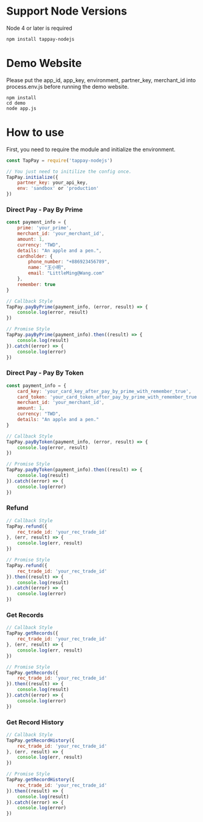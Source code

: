 # Support Node Versions
Node 4 or later is required
```
npm install tappay-nodejs
```

# Demo Website
Please put the app_id, app_key, environment, partner_key, merchant_id into process.env.js before running the demo website.
```
npm install
cd demo
node app.js
```

# How to use

First, you need to require the module and initialize the environment.

```javascript
const TapPay = require('tappay-nodejs')

// You just need to initilize the config once.
TapPay.initialize({
    partner_key: your_api_key,
    env: 'sandbox' or 'production'
})
```

### Direct Pay - Pay By Prime
```javascript
const payment_info = {
    prime: 'your_prime',
    merchant_id: 'your_merchant_id',
    amount: 1,
    currency: "TWD",
    details: "An apple and a pen.",
    cardholder: {
        phone_number: "+886923456789",
        name: "王小明",
        email: "LittleMing@Wang.com"
    },
    remember: true
}

// Callback Style
TapPay.payByPrime(payment_info, (error, result) => {
    console.log(error, result)
})

// Promise Style
TapPay.payByPrime(payment_info).then((result) => {
    console.log(result)
}).catch((error) => {
    console.log(error)
})

```

### Direct Pay - Pay By Token
```javascript
const payment_info = {
    card_key: 'your_card_key_after_pay_by_prime_with_remember_true',
    card_token: 'your_card_token_after_pay_by_prime_with_remember_true',
    merchant_id: 'your_merchant_id',
    amount: 1,
    currency: "TWD",
    details: "An apple and a pen."
}

// Callback Style
TapPay.payByToken(payment_info, (error, result) => {
    console.log(error, result)
})

// Promise Style
TapPay.payByToken(payment_info).then((result) => {
    console.log(result)
}).catch((error) => {
    console.log(error)
})

```

### Refund
```javascript
// Callback Style
TapPay.refund({
    rec_trade_id: 'your_rec_trade_id'
}, (err, result) => {
    console.log(err, result)
})

// Promise Style
TapPay.refund({
    rec_trade_id: 'your_rec_trade_id'
}).then((result) => {
    console.log(result)
}).catch((error) => {
    console.log(error)
})
```


### Get Records
```javascript
// Callback Style
TapPay.getRecords({
    rec_trade_id: 'your_rec_trade_id'
}, (err, result) => {
    console.log(err, result)
})

// Promise Style
TapPay.getRecords({
    rec_trade_id: 'your_rec_trade_id'
}).then((result) => {
    console.log(result)
}).catch((error) => {
    console.log(error)
})
```


### Get Record History
```javascript
// Callback Style
TapPay.getRecordHistory({
    rec_trade_id: 'your_rec_trade_id'
}, (err, result) => {
    console.log(err, result)
})

// Promise Style
TapPay.getRecordHistory({
    rec_trade_id: 'your_rec_trade_id'
}).then((result) => {
    console.log(result)
}).catch((error) => {
    console.log(error)
})
```
